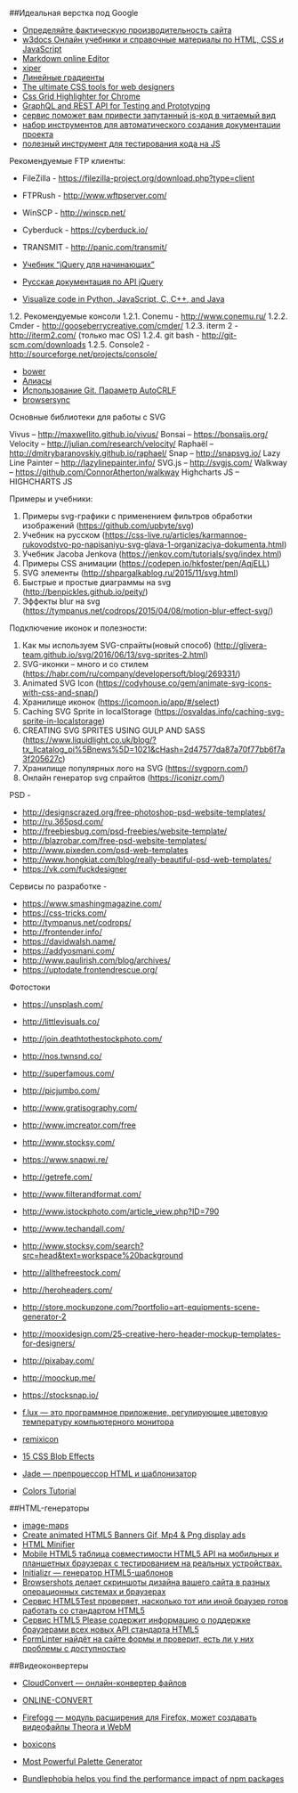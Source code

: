 ##Идеальная верстка под Google
- [Определяйте фактическую производительность сайта](https://pagespeed.web.dev/)
- [w3docs Онлайн учебники и справочные материалы по HTML, CSS и JavaScript](https://ru.w3docs.com/)
- [Markdown online Editor](https://dillinger.io/)
- [xiper](https://xiper.net/index.html)
- [Линейные градиенты](http://css.yoksel.ru/linear-gradients/)
- [The ultimate CSS tools for web designers](https://www.cssmatic.com/gradient-generator#/-moz/-linear/-gradient/%28left/%2C/%20rgba/%28248/%2C80/%2C50/%2C1/%29/%200/%25/%2C/%20rgba/%28241/%2C111/%2C92/%2C1/%29/%2050/%25/%2C/%20rgba/%28246/%2C41/%2C12/%2C1/%29/%2051/%25/%2C/%20rgba/%28240/%2C47/%2C23)
- [Css Grid Highlighter for Chrome](https://github.com/ademilter/chrome-css-grid-highlighter/blob/master/README.md)
- [GraphQL and REST API for Testing and Prototyping](https://gorest.co.in/)
- [сервис поможет вам привести запутанный js-код в читаемый вид](http://jsnice.org/)
- [набор инструментов для автоматического создания документации проекта](https://jsdoc.app/)
- [полезный инструмент для тестирования кода на JS](https://jasmine.github.io/)


Рекомендуемые FTP клиенты:
- FileZilla - https://filezilla-project.org/download.php?type=client
- FTPRush - http://www.wftpserver.com/
- WinSCP - http://winscp.net/
- Cyberduck - https://cyberduck.io/
- TRANSMIT - http://panic.com/transmit/


- [Учебник “jQuery для начинающих”](https://anton.shevchuk.name/jquery-book/)
- [Русская документация по API jQuery](https://jquery-docs.ru/)
- [Visualize code in Python, JavaScript, C, C++, and Java](https://pythontutor.com/visualize.html#mode=edit)

1.2.	Рекомендуемые консоли
1.2.1.	Conemu - http://www.conemu.ru/ 
1.2.2.	Cmder - http://gooseberrycreative.com/cmder/ 
1.2.3.	iterm 2 - http://iterm2.com/ (только mac OS)
1.2.4.	git bash - http://git-scm.com/downloads 
1.2.5.	Console2 - http://sourceforge.net/projects/console/ 

- [bower](http://bower.io/)
- [Алиасы](https://githowto.com/ru/aliases)
- [Использование Git. Параметр AutoCRLF](https://jenyay.net/Git/Autocrlf)
- [browsersync](https://browsersync.io/)


Основные библиотеки для работы с SVG

Vivus – http://maxwellito.github.io/vivus/
Bonsai – https://bonsaijs.org/
Velocity –   http://julian.com/research/velocity/
Raphaël – http://dmitrybaranovskiy.github.io/raphael/ 
Snap – http://snapsvg.io/
Lazy Line Painter – http://lazylinepainter.info/
SVG.js – http://svgjs.com/
Walkway – https://github.com/ConnorAtherton/walkway
Highcharts JS – HIGHCHARTS JS

Примеры и учебники: 

1.	Примеры svg-графики с применением фильтров обработки изображений (https://github.com/upbyte/svg)
2.	Учебник на русском (https://css-live.ru/articles/karmannoe-rukovodstvo-po-napisaniyu-svg-glava-1-organizaciya-dokumenta.html)
4.	Учебник Jacoba Jenkova (https://jenkov.com/tutorials/svg/index.html)
5.	Примеры CSS анимации (https://codepen.io/hkfoster/pen/AqjELL)
7.	SVG элементы (http://shpargalkablog.ru/2015/11/svg.html)
8.	Быстрые и простые диаграммы на svg (http://benpickles.github.io/peity/)
9.	Эффекты blur на svg (https://tympanus.net/codrops/2015/04/08/motion-blur-effect-svg/)

Подключение иконок и полезности:

1.	Как мы используем SVG-спрайты(новый способ) (http://glivera-team.github.io/svg/2016/06/13/svg-sprites-2.html)
2.	SVG-иконки – много и со стилем (https://habr.com/ru/company/developersoft/blog/269331/)
3.	Animated SVG Icon (https://codyhouse.co/gem/animate-svg-icons-with-css-and-snap/)
4.	Хранилище иконок (https://icomoon.io/app/#/select)
5.	Caching SVG Sprite in localStorage (https://osvaldas.info/caching-svg-sprite-in-localstorage)
6.	CREATING SVG SPRITES USING GULP AND SASS (https://www.liquidlight.co.uk/blog/?tx_llcatalog_pi%5Bnews%5D=1021&cHash=2d47577da87a70f77bb6f7a3f205627c)
7.	Хранилище популярных лого на SVG (https://svgporn.com/)
9.	Онлайн генератор svg спрайтов (https://iconizr.com/)

PSD - 

- http://designscrazed.org/free-photoshop-psd-website-templates/
- http://ru.365psd.com/
- http://freebiesbug.com/psd-freebies/website-template/
- http://blazrobar.com/free-psd-website-templates/
- http://www.pixeden.com/psd-web-templates
- http://www.hongkiat.com/blog/really-beautiful-psd-web-templates/
- https://vk.com/fuckdesigner


Сервисы по разработке -

- https://www.smashingmagazine.com/
- https://css-tricks.com/
- http://tympanus.net/codrops/
- http://frontender.info/
- https://davidwalsh.name/
- https://addyosmani.com/
- http://www.paulirish.com/blog/archives/
- https://uptodate.frontendrescue.org/



Фотостоки

- https://unsplash.com/
- http://littlevisuals.co/
- http://join.deathtothestockphoto.com/
- http://nos.twnsnd.co/
- http://superfamous.com/
- http://picjumbo.com/
- http://www.gratisography.com/
- http://www.imcreator.com/free
- http://www.stocksy.com/
- https://www.snapwi.re/
- http://getrefe.com/
- http://www.filterandformat.com/
- http://www.istockphoto.com/article_view.php?ID=790
- http://www.techandall.com/
- http://www.stocksy.com/search?src=head&text=workspace%20background
- http://allthefreestock.com/
- http://heroheaders.com/
- http://store.mockupzone.com/?portfolio=art-equipments-scene-generator-2
- http://mooxidesign.com/25-creative-hero-header-mockup-templates-for-designers/
- http://pixabay.com/
- http://moockup.me/
- https://stocksnap.io/


- [f.lux — это программное приложение, регулирующее цветовую температуру компьютерного монитора](https://justgetflux.com/)
- [remixicon](https://remixicon.com/)
- [15 CSS Blob Effects](https://freefrontend.com/css-blob-effects/)
- [Jade — препроцессор HTML и шаблонизатор](https://www.reclamare.ua/blog/jade-preprocessor-html-i-shablonizator/)
- [Colors Tutorial](https://www.w3schools.com/colors/default.asp)

##HTML-генераторы
- [image-maps](https://www.image-maps.com/)
- [Create animated HTML5 Banners Gif, Mp4 & Png display ads](https://onlymega.com/#/)
- [HTML Minifier](http://kangax.github.io/html-minifier/)
- [Mobile HTML5 таблица совместимости HTML5 API на мобильных и планшетных браузерах с тестированием на реальных устройствах.](http://mobilehtml5.org/)
- [Initializr — генератор HTML5-шаблонов](http://www.initializr.com/)
- [Browsershots делает скриншоты дизайна вашего сайта в разных операционных системах и браузерах](https://browsershots.org/)
- [Сервис HTML5Test проверяет, насколько тот или иной браузер готов работать со стандартом HTML5](http://html5test.com/)
- [Сервис HTML5 Please содержит информацию о поддержке браузерами всех новых API стандарта HTML5](https://html5please.com/)
- [FormLinter найдёт на сайте формы и проверит, есть ли у них проблемы с доступностью](https://formlinter.com/)

##Видеоконвертеры 
- [CloudConvert — онлайн-конвертер файлов](https://cloudconvert.com/)
- [ONLINE-CONVERT](https://www.online-convert.com/ru)
- [Firefogg — модуль расширения для Firefox, может создавать видеофайлы Theora и WebM](http://www.firefogg.org/)

- [boxicons](https://boxicons.com/usage#import-css)
- [Most Powerful Palette Generator](https://colors.dopely.top/)
- [Bundlephobia helps you find the performance impact of npm packages](https://bundlephobia.com/)
